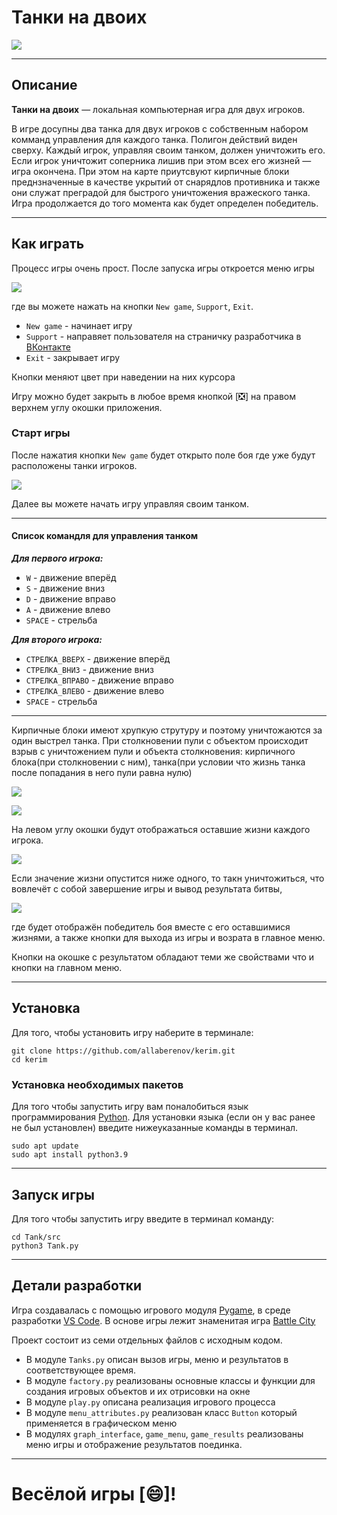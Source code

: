 # **Танки на двоих**

![](Tank/images/fon.jpeg)
___

## **Описание**
**Танки на двоих** — локальная компьютерная игра для двух игроков.

В игре досупны два танка для двух игроков с собственным набором комманд управления для каждого танка. Полигон действий виден сверху. Каждый игрок, управляя своим танком, должен уничтожить его. Если игрок уничтожит соперника лишив при этом всех его жизней — игра окончена. При этом на карте приутсвуют кирпичные блоки преднзначенные в качестве укрытий от снарядлов противника и также они служат преградой для быстрого уничтожения вражеского танка. Игра продолжается до того момента как будет определен победитель.
____

## **Как играть**
Процесс игры очень прост. После запуска игры откроется меню игры

![](Tank/images/menu.png)

где вы можете нажать на кнопки `New game`,  `Support`, `Exit`.

* `New game` - начинает игру
* `Support` - направяет пользователя на страничку разработчика в [ВКонтакте](https://vk.com)
* `Exit` - закрывает игру

Кнопки меняют цвет при наведении на них курсора

Игру можно будет закрыть в любое время кнопкой [:negative_squared_cross_mark:] на правом верхнем углу окошки приложения.

### **Старт игры**
После нажатия кнопки `New game` будет открыто поле боя где уже будут расположены танки игроков.

![](Tank/images/poligon.png)

Далее вы можете начать игру управляя своим танком.

___
#### **Cписок командля для управления танком**
 ***Для первого игрока:***
* `W` - движение вперёд
* `S` - движение вниз
* `D` - движение вправо
* `A` - движение влево
* `SPACE` - стрельба

 ***Для второго игрока:***
* `СТРЕЛКА_ВВЕРХ` - движение вперёд
* `СТРЕЛКА_ВНИЗ` - движение вниз
* `СТРЕЛКА_ВПРАВО` - движение вправо
* `СТРЕЛКА_ВЛЕВО` - движение влево
* `SPACE` - стрельба

____

Кирпичные блоки имеют хрупкую струтуру и поэтому уничтожаются за один выстрел танка. При столкновении пули с объектом происходит взрыв с уничтожением пули и объекта столкновения: кирпичного блока(при столкновении с ним), танка(при условии что жизнь танка после попадания в него пули равна нулю)

![](Tank/images/shot.png)


![](Tank/images/tank_shot.png)

На левом углу окошки будут отображаться оставшие жизни каждого игрока.

![](Tank/images/hp_decrease.png)




Если значение жизни опустится ниже одного, то такн уничтожиться, что вовлечёт с собой завершение игры и вывод результата битвы,

![](Tank/images/resulted_background.png)

где будет отображён победитель боя вместе с его оставшимися жизнями, а также кнопки для выхода из игры и возрата в главное меню.

Кнопки на окошке с результатом обладают теми же свойствами что и кнопки на главном меню.

___

## **Установка**

Для того, чтобы установить игру наберите в терминале:
```
git clone https://github.com/allaberenov/kerim.git
cd kerim
```

### **Установка необходимых пакетов**

Для того чтобы запустить игру вам поналобиться язык программирования [Python](https://www.python.org). Для установки языка (если он у вас ранее не был установлен) введите нижеуказанные команды в терминал.

```
sudo apt update
sudo apt install python3.9

```
___

## **Запуск игры**

Для того чтобы запустить игру введите в терминал команду:

```
cd Tank/src
python3 Tank.py

```
___

## **Детали разработки**

Игра создавалась с помощью игрового модуля [Pygame](https://www.pygame.org), в среде разработки [VS Code](https://code.visualstudio.com). В основе игры лежит знаменитая игра [Battle City](https://ru.wikipedia.org/wiki/Battle_City)

Проект состоит из семи отдельных файлов с исходным кодом. 

* В модуле `Tanks.py` описан вызов игры, меню и результатов в соответствующее время.
* В модуле `factory.py` реализованы основные классы и функции для создания игровых объектов и их отрисовки на окне
* В модуле `play.py` описана реализация игрового процесса
* В модуле `menu_attributes.py` реализован класс `Button` который применяется в графическом меню
* В модулях `graph_interface`, `game_menu`, `game_results` реализованы меню игры и отображение результатов поединка.

___
# **Весёлой игры [:smile:]!**
